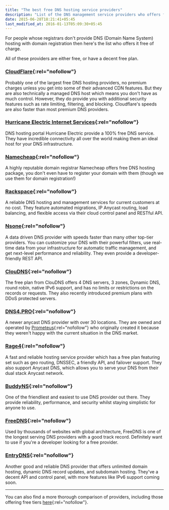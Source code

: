 ```yaml
---
title: "The best free DNS hosting service providers"
description: "List of the DNS management service providers who offers for free of charge."
date: 2015-06-28T18:21:41+05:45
last_modified_at: 2016-01-13T05:09:30+05:45
---
```


For people whose registrars don't provide DNS (Domain Name System) hosting with domain registration then here's the list who offers it free of charge.

All of these providers are either free, or have a decent free plan.

### [CloudFlare](http://www.cloudflare.com/dns){:rel="nofollow"}

Probably one of the largest free DNS hosting providers, no premium charges unless you get into some of their advanced CDN features. But they are also technically a managed DNS host which means you don't have as much control. However, they do provide you with additional security features such as rate limiting, filtering, and blocking. Cloudflare's speeds are also faster than most premium DNS providers.

### [Hurricane Electric Internet Services](http://dns.he.net/){:rel="nofollow"}

DNS hosting portal Hurricane Electric provide a 100% free DNS service. They have incredible connectivity all over the world making them an ideal host for your DNS infrastructure.

### [Namecheap](http://www.namecheap.com/domains/freedns.aspx){:rel="nofollow"}

A highly reputable domain registrar Namecheap offers free DNS hosting package, you don't even have to register your domain with them (though we use them for domain registration!)

### [Rackspace](http://www.rackspace.com/cloud/dns){:rel="nofollow"}

A reliable DNS hosting and management services for current customers at no cost. They feature automated migrations, IP Anycast routing, load balancing, and flexible access via their cloud control panel and RESTful API.

### [Nsone](http://ns1.com/){:rel="nofollow"}

A data driven DNS provider with speeds faster than many other top-tier providers. You can customize your DNS with their powerful filters, use real-time data from your infrastructure for automatic traffic management, and get next-level performance and reliability. They even provide a developer-friendly REST API.

### [ClouDNS](http://www.cloudns.net/){:rel="nofollow"}

The free plan from ClouDNS offers 4 DNS servers, 3 zones, Dynamic DNS, round robin, native IPv6 support, and has no limits or restrictions on the records or requests. They also recently introduced premium plans with DDoS protected servers.

### [DNS4.PRO](http://dns4.pro/){:rel="nofollow"}

A newer anycast DNS provider with over 30 locations. They are owned and operated by [Prometeus](http://www.prometeus.net/site/?from=oldsite/){:rel="nofollow"} who originally created it because they weren't happy with the current situation in the DNS market.

### [Rage4](http://www.rage4.com/){:rel="nofollow"}

A fast and reliable hosting service provider which has a free plan featuring set such as geo routing, DNSSEC, a friendly API, and failover support. They also support Anycast DNS, which allows you to serve your DNS from their dual stack Anycast network.

### [BuddyNS](http://www.buddyns.com/){:rel="nofollow"}

One of the friendliest and easiest to use DNS provider out there. They provide reliability, performance, and security whilst staying simplistic for anyone to use.

### [FreeDNS](http://freedns.afraid.org/){:rel="nofollow"}

Used by thousands of websites with global architecture, FreeDNS is one of the longest serving DNS providers with a good track record. Definitely want to use if you're a developer looking for a free provider.

### [EntryDNS](http://entrydns.net/){:rel="nofollow"}

Another good and reliable DNS provider that offers unlimited domain hosting, dynamic DNS record updates, and subdomain hosting. They've a decent API and control panel, with more features like IPv6 support coming soon.

---

You can also find a more thorough comparison of providers, including those offering free tiers [here](http://socialcompare.com/en/comparison/hosted-authoritative-dns-providers){:rel="nofollow"}.
